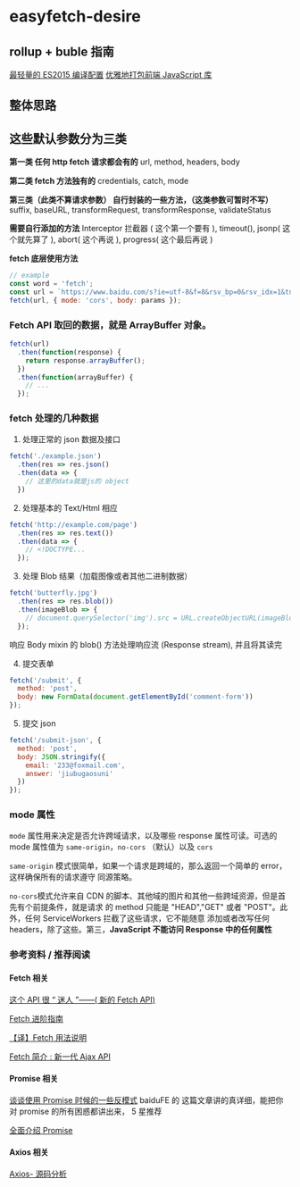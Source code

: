 # easyfetch-desire

## rollup + buble 指南

[最轻量的 ES2015 编译配置](https://egoist.moe/2017/04/28/the-most-lightweight-es2015-setup/)
[优雅地打包前端 JavaScript 库](https://egoist.moe/2016/11/16/bundle-front-end-js-library/)

## 整体思路

## 这些默认参数分为三类

**第一类 任何 http fetch 请求都会有的** url, method, headers, body

**第二类 fetch 方法独有的** credentials, catch, mode

**第三类（此类不算请求参数） 自行封装的一些方法，（这类参数可暂时不写）** suffix, baseURL,
transformRequest, transformResponse, validateStatus

**需要自行添加的方法** Interceptor 拦截器 ( 这个第一个要有 ), timeout(), jsonp( 这个就先算了 ),
abort( 这个再说 ), progress( 这个最后再说 )

**fetch 底层使用方法**

```js
// example
const word = 'fetch';
const url = `https://www.baidu.com/s?ie=utf-8&f=8&rsv_bp=0&rsv_idx=1&tn=baidu&wd=${word}`;
fetch(url, { mode: 'cors', body: params });
```

### Fetch API 取回的数据，就是 ArrayBuffer 对象。

```js
fetch(url)
  .then(function(response) {
    return response.arrayBuffer();
  })
  .then(function(arrayBuffer) {
    // ...
  });
```

### fetch 处理的几种数据

1. 处理正常的 json 数据及接口

```js
fetch('./example.json')
  .then(res => res.json()
  .then(data => {
    // 这里的data就是js的 object
  })
```

2. 处理基本的 Text/Html 相应

```js
fetch('http://example.com/page')
  .then(res => res.text())
  .then(data => {
    // <!DOCTYPE...
  });
```

3. 处理 Blob 结果（加载图像或者其他二进制数据）

```js
fetch('butterfly.jpg')
  .then(res => res.blob())
  .then(imageBlob => {
    // document.querySelector('img').src = URL.createObjectURL(imageBlob)
  });
```

响应 Body mixin 的 blob() 方法处理响应流 (Response stream), 并且将其读完

4. 提交表单

```js
fetch('/submit', {
  method: 'post',
  body: new FormData(document.getElementById('comment-form'))
});
```

5. 提交 json

```js
fetch('/submit-json', {
  method: 'post',
  body: JSON.stringify({
    email: '233@foxmail.com',
    answer: 'jiubugaosuni'
  })
});
```

### mode 属性

`mode` 属性用来决定是否允许跨域请求，以及哪些 response 属性可读。可选的 mode 属性值为
`same-origin`，`no-cors` （默认）以及 `cors`

`same-origin` 模式很简单，如果一个请求是跨域的，那么返回一个简单的 error，这样确保所有的请求遵守
同源策略。

`no-cors`模式允许来自 CDN 的脚本、其他域的图片和其他一些跨域资源，但是首先有个前提条件，就是请求
的 method 只能是 "HEAD","GET" 或者 "POST"。此外，任何 ServiceWorkers 拦截了这些请求，它不能随意
添加或者改写任何 headers，除了这些。第三，**JavaScript 不能访问 Response 中的任何属性**

### 参考资料 / 推荐阅读

#### Fetch 相关

[这个 API 很 “ 迷人 ”——( 新的 Fetch API)](https://www.w3ctech.com/topic/854)

[Fetch 进阶指南](http://louiszhai.github.io/2016/11/02/fetch/#mode)

[【译】Fetch 用法说明](https://segmentfault.com/a/1190000007019545)

[Fetch 简介 : 新一代 Ajax API](http://blog.csdn.net/renfufei/article/details/51494396)

#### Promise 相关

[谈谈使用 Promise 时候的一些反模式](http://efe.baidu.com/blog/promises-anti-pattern/) baiduFE 的
这篇文章讲的真详细，能把你对 promise 的所有困惑都讲出来， 5 星推荐

[全面介绍 Promise](https://www.kancloud.cn/kancloud/promises-book/44237)

#### Axios 相关

[Axios- 源码分析](http://hejx.space/2017/08/25/Axios-%E6%BA%90%E7%A0%81%E5%88%86%E6%9E%90/)
